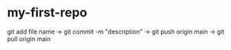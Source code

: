 # my-first-repo
git add file name -> git commit -m "description" -> git push origin main -> git pull origin main
